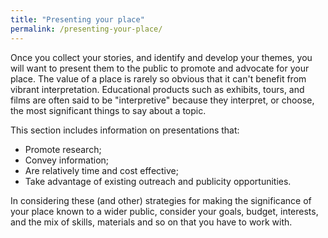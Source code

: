 ```yaml
---
title: "Presenting your place"
permalink: /presenting-your-place/
---
```


Once you collect your stories, and identify and develop your themes, you will want to present them to the public to promote and advocate for your place. The value of a place is rarely so obvious that it can't benefit from vibrant interpretation. Educational products such as exhibits, tours, and films are often said to be "interpretive" because they interpret, or choose, the most significant things to say about a topic.

This section includes information on presentations that:

- Promote research;
- Convey information;
- Are relatively time and cost effective;
- Take advantage of existing outreach and publicity opportunities.

In considering these (and other) strategies for making the significance of your place known to a wider public, consider your goals, budget, interests, and the mix of skills, materials and so on that you have to work with.
